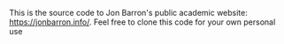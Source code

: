 This is the source code to Jon Barron's public academic website: https://jonbarron.info/. Feel free to clone this code for your own personal use